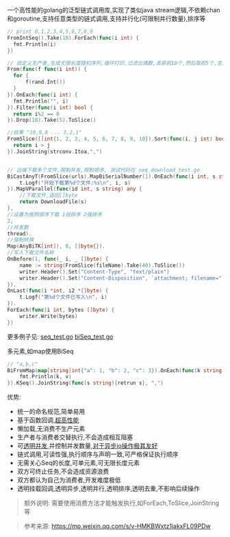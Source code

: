 一个高性能的golang的泛型链式调用库,实现了类似java stream逻辑,不依赖chan和goroutine,支持任意类型的链式调用,支持并行化(可限制并行数量),排序等

```go
// print 0,1,2,3,4,5,6,7,8,9
FromIntSeq().Take(10).ForEach(func(i int) {
  fmt.Println(i)
})

// 自定义生产者,生成无限长度随机序列,循环打印,过滤出偶数,丢弃前10个,然后取前5个,生成切片
From(func(f func(i int)) {
  for {
      f(rand.Int())
  }
}).OnEach(func(i int) {
  fmt.Println("", i)
}).Filter(func(i int) bool {
  return i%2 == 0
}).Drop(10).Take(5).ToSlice()

//结果 "10,9,8 ... 3,2,1"
FromSlice([]int{1, 2, 3, 4, 5, 6, 7, 8, 9, 10}).Sort(func(i, j int) bool {
  return i > j
}).JoinString(strconv.Itoa,",")


// 远端下载多个文件,限制并发,限制顺序, 测试代码在 seq_download_test.go
BiCastAnyT(FromSlice(urls).MapBiSerialNumber(1).OnEach(func(i int, s string) {
    t.Logf("开始下载第%d个文件:%s\n", i, s)
}).MapVParallel(func(id int, s string) any {
    //下载文件,返回[]byte
    return DownloadFile(s)
},
//设置为按照顺序下载 1弱排序 2强排序
2,
//并发数
thread).
//强制转换
Map(AnyBiTK[int]), 0, []byte{}).
//写入下载文件名称
OnBefore(1, func(_ i, _ []byte) {
    name := string(FromSlice(fileName).Take(40).ToSlice())
    writer.Header().Set("Content-Type", "text/plain")
    writer.Header().Set("Content-Disposition", `attachment; filename="`+time.Now().Format("02_15:04:05")+"_"+name+`.merge.txt"`)
}).
OnLast(func(i *int, i2 *[]byte) {
    t.Logf("第%d个文件已写入\n", i)
}).
ForEach(func(i int, bytes []byte) {
    writer.Write(bytes)
})
```

更多例子见: [seq_test.go](./seq__test.go) [biSeq_test.go](./biSeq_test.go)

多元素,如map使用BiSeq

```go
// "a,b,c"
BiFromMap(map[string]int{"a": 1, "b": 2, "c": 3}).OnEach(func(k string, v int) {
    fmt.Println(k, v)
}).KSeq().JoinString(func(s string){retrun s}, ",")
```

优势:

- 统一的命名规范,简单易用
- 基于函数回调,[超高性能](seq_bench_test.go)
- 懒加载,无消费不生产元素
- 生产者与消费者交替执行,不会造成相互阻塞
- 可[透明并发](seq_enhance_test.go),并控制并发数量,[对于异步io操作极其友好](seq_download_test.go)
- 链式调用,可读性强,执行顺序与声明一致,可严格保证执行顺序
- 无需关心Seq的长度,可单元素,可无限长度元素
- 双方可终止任务,不会造成资源浪费
- 双方都认为自己为消费者,开发难度极低
- 透明挂载回调,透明异步,透明并行,透明排序,透明去重,不影响后续操作

> 额外说明: 需要使用消费方法才能触发执行,如ForEach,ToSlice,JoinString等

> 参考来源: https://mp.weixin.qq.com/s/v-HMKBWxtz1iakxFL09PDw
